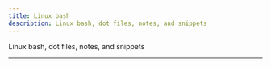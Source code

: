 ```yaml
---
title: Linux bash
description: Linux bash, dot files, notes, and snippets
---
```

Linux bash, dot files, notes, and snippets
___________